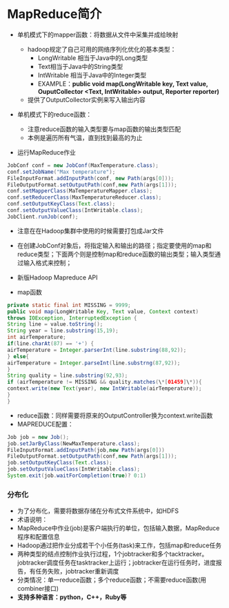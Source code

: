 # MapReduce简介

- 单机模式下的mapper函数：将数据从文件中采集并成给映射

  - hadoop规定了自己可用的网络序列化优化的基本类型：
    - LongWritable 相当于Java中的Long类型
    - Text相当于Java中的String类型
    - IntWritable 相当于Java中的Integer类型
    - EXAMPLE：**public void map(LongWritable key, Text value, OuputCollector <Text, IntWritable\> output, Reporter reporter)**
  - 提供了OutputCollector实例来写入输出内容

- 单机模式下的reduce函数：

  - 注意reduce函数的输入类型要与map函数的输出类型匹配
  - 本例是遍历所有气温，直到找到最高的为止

- 运行MapReduce作业

```java
JobConf conf = new JobConf(MaxTemperature.class);
conf.setJobName("Max temperature");
FileInputFormat.addInputPath(conf, new Path(args[0]));
FileOutputFormat.setOutputPath(conf,new Path(args[1]));
conf.setMapperClass(MaTemperatureMapper.class);
conf.setReducerClass(MaxTemperatureReducer.class);
conf.setOutputKeyClass(Text.class);
conf.setOutputValueClass(IntWritable.class);
JobClient.runJob(conf);
```

- 注意在在Hadoop集群中使用的时候需要打包成Jar文件
- 在创建JobConf对象后，将指定输入和输出的路径；指定要使用的map和reduce类型；下面两个则是控制map和reduce函数的输出类型；输入类型通过输入格式来控制；

- 新版Hadoop Mapreduce API

- map函数

```java
private static final int MISSING = 9999;
public void map(LongWritable Key, Text value, Context context)
throws IOException, InterruptedException {
String line = value.toString();
String year = line.substring(15,19);
int airTemperature;
if(line.charAt(87) == '+') {
airTemperature = Integer.parserInt(line.substring(88,92));
} else{
airTemperature = Integer.parseInt(line.substrng(87,92));
}
String quality = line.substring(92,93);
if (airTemperature != MISSING && quality.matches(\*[01459]\*)){
context.write(new Text(year), new IntWritable(airTemperature));
}
}
```

- reduce函数：同样需要将原来的OutputController换为context.write函数
- MAPREDUCE配置：

```java
Job job = new Job();
job.setJarByClass(NewMaxTemperature.class);
FileInputFormat.addInputPath(job,new Path(args[0]))
FileOutputFormat.setOutputPath(conf,new Path(args[1]));
job.setOutputKeyClass(Text.class);
job.setOutputValueClass(IntWritable.class);
System.exit(job.waitForCompletion(true)? 0:1)
```

### 分布化

- 为了分布化，需要将数据存储在分布式文件系统中，如HDFS
- 术语说明： 
- MapReduce中作业(job)是客户端执行的单位，包括输入数据，MapReduce程序和配置信息
- Hadoop通过把作业分成若干个小任务(task)来工作，包括map和reduce任务
- 两种类型的结点控制作业执行过程，1个jobtracker和多个tacktracker。jobtracker调度任务在tasktracker上运行；jobtracker在运行任务时，进度报告，有任务失败，jobtracker重新调度
- 分类情况：单一reduce函数；多个reduce函数；不需要reduce函数(用combiner接口)
- **支持多种语言：python，C++，Ruby等**

